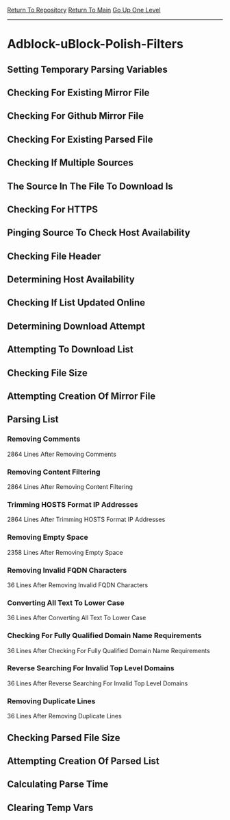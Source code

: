[Return To Repository](https://github.com/deathbybandaid/piholeparser/)
[Return To Main](https://github.com/deathbybandaid/piholeparser/blob/master/RecentRunLogs/Mainlog.md)
[Go Up One Level](https://github.com/deathbybandaid/piholeparser/blob/master/RecentRunLogs/TopLevelScripts/30-Processing-Blacklists.md)
____________________________________
# Adblock-uBlock-Polish-Filters
## Setting Temporary Parsing Variables
## Checking For Existing Mirror File
## Checking For Github Mirror File
## Checking For Existing Parsed File
## Checking If Multiple Sources
## The Source In The File To Download Is
## Checking For HTTPS
## Pinging Source To Check Host Availability
## Checking File Header
## Determining Host Availability
## Checking If List Updated Online
## Determining Download Attempt
## Attempting To Download List
## Checking File Size
## Attempting Creation Of Mirror File
## Parsing List
### Removing Comments
2864 Lines After Removing Comments
### Removing Content Filtering
2864 Lines After Removing Content Filtering
### Trimming HOSTS Format IP Addresses
2864 Lines After Trimming HOSTS Format IP Addresses
### Removing Empty Space
2358 Lines After Removing Empty Space
### Removing Invalid FQDN Characters
36 Lines After Removing Invalid FQDN Characters
### Converting All Text To Lower Case
36 Lines After Converting All Text To Lower Case
### Checking For Fully Qualified Domain Name Requirements
36 Lines After Checking For Fully Qualified Domain Name Requirements
### Reverse Searching For Invalid Top Level Domains
36 Lines After Reverse Searching For Invalid Top Level Domains
### Removing Duplicate Lines
36 Lines After Removing Duplicate Lines
## Checking Parsed File Size
## Attempting Creation Of Parsed List
## Calculating Parse Time
## Clearing Temp Vars
